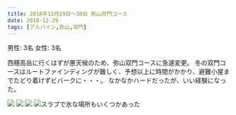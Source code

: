 ```yaml
---
title: 2018年12月29日〜30日 弥山双門コース
date: 2018-12-29
tags: [アルパイン,弥山,双門]
---
```


男性: 3名
女性: 3名

西穂高岳に行くはずが悪天候のため、弥山双門コースに急遽変更。
冬の双門コースはルートファインディングが難しく、予想以上に時間がかかり、避難小屋までたどり着けずビバークに・・・。
なかなかハードだったが、いい経験になった。

![](/2018/12/29/20181229/1.jpg)
![](/2018/12/29/20181229/2.jpg)
![](/2018/12/29/20181229/3.jpg)
![スラブで氷な場所もいくつかあった](/2018/12/29/20181229/4.jpg)

